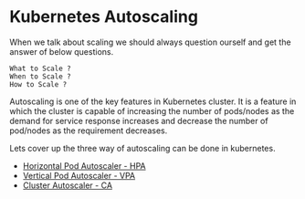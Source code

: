 # Kubernetes Autoscaling  

When we talk about scaling we should always question ourself and get the answer of below questions.
```
What to Scale ?
When to Scale ?
How to Scale ?
```
Autoscaling is one of the key features in Kubernetes cluster. It is a feature in which the cluster is capable of increasing the number of pods/nodes as the demand for service response increases and decrease the number of pod/nodes as the requirement decreases.

Lets cover up the three way of autoscaling can be done in kubernetes. 

* [Horizontal Pod Autoscaler - HPA](https://github.com/sanjaynaikwadi/kubernetes/tree/master/AutoScaling/HPA) 
* [Vertical Pod Autoscaler - VPA](https://github.com/sanjaynaikwadi/kubernetes/tree/master/AutoScaling/VPA)
* [Cluster Autoscaler - CA](https://github.com/sanjaynaikwadi/kubernetes/tree/master/AutoScaling/CA)

